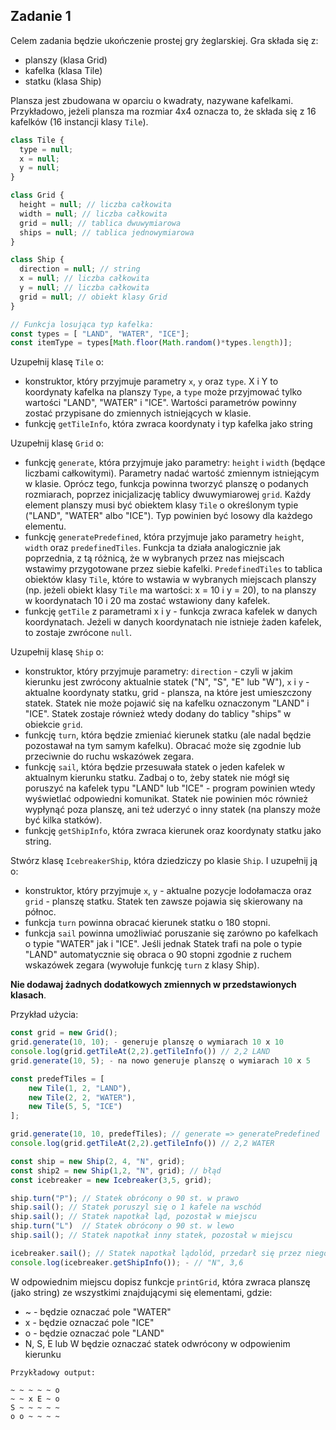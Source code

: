 ## Zadanie 1

Celem zadania będzie ukończenie prostej gry żeglarskiej. Gra składa się z:

- planszy (klasa Grid)
- kafelka (klasa Tile)
- statku (klasa Ship)

Plansza jest zbudowana w oparciu o kwadraty, nazywane kafelkami. Przykładowo, jeżeli plansza ma rozmiar 4x4 oznacza to, że składa się z 16 kafelków (16 instancji klasy `Tile`).

```js
class Tile {
  type = null;
  x = null;
  y = null;
}

class Grid {
  height = null; // liczba całkowita
  width = null; // liczba całkowita
  grid = null; // tablica dwuwymiarowa
  ships = null; // tablica jednowymiarowa
}

class Ship {
  direction = null; // string
  x = null; // liczba całkowita
  y = null; // liczba całkowita
  grid = null; // obiekt klasy Grid
}

// Funkcja losująca typ kafelka:
const types = [ "LAND", "WATER", "ICE"];
const itemType = types[Math.floor(Math.random()*types.length)];
```

Uzupełnij klasę `Tile` o:

- konstruktor, który przyjmuje parametry `x`, `y` oraz `type`. X i Y to koordynaty kafelka na planszy `Type`, a `type` może przyjmować tylko wartości "LAND", "WATER" i "ICE". Wartości parametrów powinny zostać przypisane do zmiennych istniejących w klasie.
- funkcję `getTileInfo`, która zwraca koordynaty i typ kafelka jako string

Uzupełnij klasę `Grid` o:

- funkcję `generate`, która przyjmuje jako parametry: `height` i `width` (będące liczbami całkowitymi). Parametry nadać wartość zmiennym istniejącym w klasie. Oprócz tego, funkcja powinna tworzyć planszę o podanych rozmiarach, poprzez inicjalizację tablicy dwuwymiarowej `grid`. Każdy element planszy musi być obiektem klasy `Tile` o określonym typie ("LAND", "WATER" albo "ICE"). Typ powinien być losowy dla każdego elementu.
- funkcję `generatePredefined`, która przyjmuje jako parametry `height`, `width` oraz `predefinedTiles`. Funkcja ta działa analogicznie jak poprzednia, z tą różnicą, że w wybranych przez nas miejscach wstawimy przygotowane przez siebie kafelki. `PredefinedTiles` to tablica obiektów klasy `Tile`, które to wstawia w wybranych miejscach planszy (np. jeżeli obiekt klasy `Tile` ma wartości: x = 10 i y = 20), to na planszy w koordynatach 10 i 20 ma zostać wstawiony dany kafelek.
- funkcję `getTile` z parametrami x i y - funkcja zwraca kafelek w danych koordynatach. Jeżeli w danych koordynatach nie istnieje żaden kafelek, to zostaje zwrócone `null`.

Uzupełnij klasę `Ship` o:

- konstruktor, który przyjmuje parametry: `direction` - czyli w jakim kierunku jest zwrócony aktualnie statek ("N", "S", "E" lub "W"), `x` i `y` - aktualne koordynaty statku, grid - plansza, na które jest umieszczony statek. Statek nie może pojawić się na kafelku oznaczonym "LAND" i "ICE". Statek zostaje również wtedy dodany do tablicy "ships" w obiekcie `grid`.
- funkcję `turn`, która będzie zmieniać kierunek statku (ale nadal będzie pozostawał na tym samym kafelku). Obracać może się zgodnie lub przeciwnie do ruchu wskazówek zegara.
- funkcję `sail`, która będzie przesuwała statek o jeden kafelek w aktualnym kierunku statku. Zadbaj o to, żeby statek nie mógł się poruszyć na kafelek typu "LAND" lub "ICE" - program powinien wtedy wyświetlać odpowiedni komunikat. Statek nie powinien móc również wypłynąć poza planszę, ani też uderzyć o inny statek (na planszy może być kilka statków).
- funkcję `getShipInfo`, która zwraca kierunek oraz koordynaty statku jako string.

Stwórz klasę `IcebreakerShip`, która dziedziczy po klasie `Ship`. I uzupełnij ją o:

- konstruktor, który przyjmuje `x`, `y` - aktualne pozycje lodołamacza oraz `grid` - planszę statku. Statek ten zawsze pojawia się skierowany na północ.
- funkcja `turn` powinna obracać kierunek statku o 180 stopni.
- funkcja `sail` powinna umożliwiać poruszanie się zarówno po kafelkach o typie "WATER" jak i "ICE". Jeśli jednak Statek trafi na pole o typie "LAND" automatycznie się obraca o 90 stopni zgodnie z ruchem wskazówek zegara (wywołuje funkcję `turn` z klasy Ship).

**Nie dodawaj żadnych dodatkowych zmiennych w przedstawionych klasach**.

Przykład użycia:

```js
const grid = new Grid();
grid.generate(10, 10); - generuje planszę o wymiarach 10 x 10
console.log(grid.getTileAt(2,2).getTileInfo()) // 2,2 LAND
grid.generate(10, 5); - na nowo generuje planszę o wymiarach 10 x 5

const predefTiles = [
    new Tile(1, 2, "LAND"),
    new Tile(2, 2, "WATER"),
    new Tile(5, 5, "ICE")
];

grid.generate(10, 10, predefTiles); // generate => generatePredefined 
console.log(grid.getTileAt(2,2).getTileInfo()) // 2,2 WATER

const ship = new Ship(2, 4, "N", grid);
const ship2 = new Ship(1,2, "N", grid); // błąd
const icebreaker = new Icebreaker(3,5, grid);

ship.turn("P"); // Statek obrócony o 90 st. w prawo
ship.sail(); // Statek poruszyl się o 1 kafele na wschód
ship.sail(); // Statek napotkał ląd, pozostał w miejscu
ship.turn("L")  // Statek obrócony o 90 st. w lewo
ship.sail(); // Statek napotkał inny statek, pozostał w miejscu

icebreaker.sail(); // Statek napotkał lądolód, przedarł się przez niego
console.log(icebreaker.getShipInfo()); - // "N", 3,6
```

W odpowiednim miejscu dopisz funkcje `printGrid`, która zwraca planszę (jako string) ze wszystkimi znajdującymi się elementami, gdzie:

- ~ - będzie oznaczać pole "WATER"
- x - będzie oznaczać pole "ICE"
- o - będzie oznaczać pole "LAND"
- N, S, E lub W będzie oznaczać statek odwrócony w odpowienim kierunku

```
Przykładowy output:

~ ~ ~ ~ ~ o
~ ~ x E ~ o
S ~ ~ ~ ~ ~
o o ~ ~ ~ ~
```
